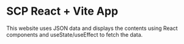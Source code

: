 # SCP React + Vite App

This website uses JSON data and displays the contents using React components and useState/useEffect to fetch the data.
